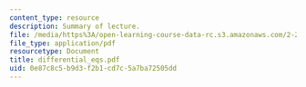 ```yaml
---
content_type: resource
description: Summary of lecture.
file: /media/https%3A/open-learning-course-data-rc.s3.amazonaws.com/2-29-numerical-marine-hydrodynamics-13-024-spring-2003/0e87c8c5b9d3f2b1cd7c5a7ba72505dd_differential_eqs.pdf
file_type: application/pdf
resourcetype: Document
title: differential_eqs.pdf
uid: 0e87c8c5-b9d3-f2b1-cd7c-5a7ba72505dd
---
```

